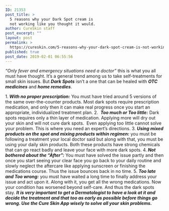 ```yaml
---
ID: 21353
post_title: >
  5 reasons why your Dark Spot cream is
  not working like you thought it would.
author: CureSkin staff
post_excerpt: ""
layout: post
permalink: >
  https://cureskin.com/5-reasons-why-your-dark-spot-cream-is-not-working-like-you-thought-it-would/
published: true
post_date: 2019-02-01 06:55:56
---
```

<span style="font-weight: 400;"><em>“Only fever and emergency situations need a doctor”</em> this is what you all must have thought. It’s a general trend among us to take self-treatments for small skin issues. But <em><strong>Dark Spots</strong></em> isn’t a one that can be healed with <em><strong>OTC medicines</strong></em> and <em><strong>home remedies</strong></em>. </span>

<span style="font-weight: 400;">
</span><span style="font-weight: 400;">1.</span><em><b> With no proper prescription:</b></em><span style="font-weight: 400;"> You must have tried around 5 versions of the same over-the-counter products. Most dark spots require prescription medication, and only then it can make real progress once you start an appropriate, individualized treatment plan. </span><span style="font-weight: 400;">
</span><span style="font-weight: 400;">
</span><span style="font-weight: 400;">2.  </span><em><b>Too much or Too little:</b></em><span style="font-weight: 400;"> Dark spots requires only a thin layer of medication. Applying more will dry out your skin and will not cure dark spots.  Even applying too little cannot solve your problem. This is where you need an expert’s directions. </span><span style="font-weight: 400;">
</span><span style="font-weight: 400;">
</span><span style="font-weight: 400;">3. </span><em><b>Using mixed products on the spot and mixing products within regimen:</b></em><span style="font-weight: 400;"> you must be following a treatment your local doctor said but along with that, you must be using your daily skin products. Both these products have strong chemicals that can go react badly and leave your face with more dark spots.</span><span style="font-weight: 400;">
</span><span style="font-weight: 400;">
</span><span style="font-weight: 400;">4.</span><em><b> Not bothered about the “After”:</b></em><span style="font-weight: 400;"> You must have solved the issue partly and then once you start seeing your clear face you go back to your daily routine and slowly neglect the aftercare like applying sunscreen or finishing the medications course. Thus the issue bounces back in no time.</span><span style="font-weight: 400;">
</span><span style="font-weight: 400;">
</span><span style="font-weight: 400;">5. </span><em><b>Too late and Too wrong:</b></em><span style="font-weight: 400;"> you must have waited a long time to finally address your issue and act upon it. Along with it, you get all the wrong medications. Now your condition has worsened beyond self-care. And thus the dark spots stay.</span><span style="font-weight: 400;">
</span><span style="font-weight: 400;">
</span><em><strong>It is very important to get a Dermatologist to have a look at it and decide the treatment and that too as early as possible before things go wrong. Use the Cure Skin App wisely to solve all your skin problems.</strong></em>